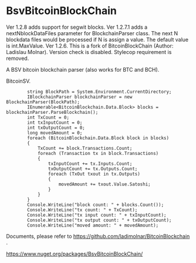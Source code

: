 # BsvBitcoinBlockChain
Ver 1.2.8 adds support for segwit blocks.
Ver 1.2.7.1 adds a nextNblockDataFiles parameter for BlockchainParser class.
	The next N blockdata files would be processed if N is assign a value. The default value is int.MaxValue.
Ver 1.2.6. This is a fork of BitcoinBlockChain (Author: Ladislau Molnar).
Version check is disabled.
Stylecop requirement is removed.


A BSV bitcoin blockchain parser (also works for BTC and BCH).

BitcoinSV.

            string BlockPath = System.Environment.CurrentDirectory;
            IBlockchainParser blockchainParser = new BlockchainParser(BlockPath);
            IEnumerable<BitcoinBlockchain.Data.Block> blocks = blockchainParser.ParseBlockchain();
            int TxCount = 0;
            int txInputCount = 0;
            int txOutputCount = 0;
            long movedAmount = 0;
            foreach (BitcoinBlockchain.Data.Block block in blocks)
            {
                TxCount += block.Transactions.Count;
                foreach (Transaction tx in block.Transactions)
                {
                    txInputCount += tx.Inputs.Count;
                    txOutputCount += tx.Outputs.Count;
                    foreach (TxOut txout in tx.Outputs)
                    {
                        movedAmount += txout.Value.Satoshi;
                    }
                }
            }
            Console.WriteLine("block count: " + blocks.Count());
            Console.WriteLine("tx count: " + TxCount);
            Console.WriteLine("tx input count: " + txInputCount);
            Console.WriteLine("tx output count: " + txOutputCount);
            Console.WriteLine("moved amount: " + movedAmount);

Documents, please refer to https://github.com/ladimolnar/BitcoinBlockchain  .

https://www.nuget.org/packages/BsvBitcoinBlockChain/
